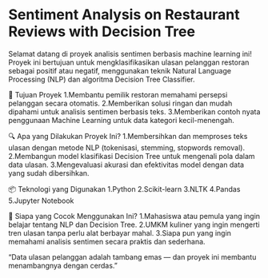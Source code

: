 # Sentiment Analysis on Restaurant Reviews with Decision Tree
Selamat datang di proyek analisis sentimen berbasis machine learning ini!
Proyek ini bertujuan untuk mengklasifikasikan ulasan pelanggan restoran sebagai positif atau negatif, menggunakan teknik Natural Language Processing (NLP) dan algoritma Decision Tree Classifier.

🎯 Tujuan Proyek
1.Membantu pemilik restoran memahami persepsi pelanggan secara otomatis.
2.Memberikan solusi ringan dan mudah dipahami untuk analisis sentimen berbasis teks.
3.Memberikan contoh nyata penggunaan Machine Learning untuk data kategori kecil-menengah.

🔍 Apa yang Dilakukan Proyek Ini?
1.Membersihkan dan memproses teks ulasan dengan metode NLP (tokenisasi, stemming, stopwords removal).
2.Membangun model klasifikasi Decision Tree untuk mengenali pola dalam data ulasan.
3.Mengevaluasi akurasi dan efektivitas model dengan data yang sudah dibersihkan.

📦 Teknologi yang Digunakan
1.Python
2.Scikit-learn
3.NLTK
4.Pandas
5.Jupyter Notebook

🤝 Siapa yang Cocok Menggunakan Ini?
1.Mahasiswa atau pemula yang ingin belajar tentang NLP dan Decision Tree.
2.UMKM kuliner yang ingin mengerti tren ulasan tanpa perlu alat berbayar mahal.
3.Siapa pun yang ingin memahami analisis sentimen secara praktis dan sederhana.

“Data ulasan pelanggan adalah tambang emas — dan proyek ini membantu menambangnya dengan cerdas.”
